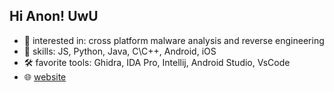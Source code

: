 ## Hi Anon! UwU

- 🧐 interested in: cross platform malware analysis and reverse engineering
- 🤺 skills: JS, Python, Java, C\C++, Android, iOS
- 🛠 favorite tools: Ghidra, IDA Pro, Intellij, Android Studio, VsCode
- 🌐 [website](https://malwlabs.com)
